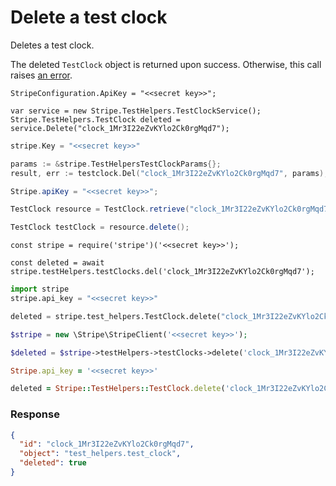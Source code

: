 # Delete a test clock

Deletes a test clock.

The deleted `TestClock` object is returned upon success. Otherwise, this call raises [an error](#errors).


```dotnet
StripeConfiguration.ApiKey = "<<secret key>>";

var service = new Stripe.TestHelpers.TestClockService();
Stripe.TestHelpers.TestClock deleted = service.Delete("clock_1Mr3I22eZvKYlo2Ck0rgMqd7");
```

```go
stripe.Key = "<<secret key>>"

params := &stripe.TestHelpersTestClockParams{};
result, err := testclock.Del("clock_1Mr3I22eZvKYlo2Ck0rgMqd7", params);
```

```java
Stripe.apiKey = "<<secret key>>";

TestClock resource = TestClock.retrieve("clock_1Mr3I22eZvKYlo2Ck0rgMqd7");

TestClock testClock = resource.delete();
```

```node
const stripe = require('stripe')('<<secret key>>');

const deleted = await stripe.testHelpers.testClocks.del('clock_1Mr3I22eZvKYlo2Ck0rgMqd7');
```

```python
import stripe
stripe.api_key = "<<secret key>>"

deleted = stripe.test_helpers.TestClock.delete("clock_1Mr3I22eZvKYlo2Ck0rgMqd7")
```

```php
$stripe = new \Stripe\StripeClient('<<secret key>>');

$deleted = $stripe->testHelpers->testClocks->delete('clock_1Mr3I22eZvKYlo2Ck0rgMqd7', []);
```

```ruby
Stripe.api_key = '<<secret key>>'

deleted = Stripe::TestHelpers::TestClock.delete('clock_1Mr3I22eZvKYlo2Ck0rgMqd7')
```

### Response

```json
{
  "id": "clock_1Mr3I22eZvKYlo2Ck0rgMqd7",
  "object": "test_helpers.test_clock",
  "deleted": true
}
```